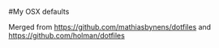 #My OSX defaults

Merged from https://github.com/mathiasbynens/dotfiles and https://github.com/holman/dotfiles